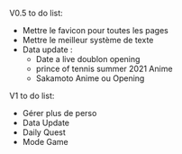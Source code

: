 V0.5 to do list:

  - Mettre le favicon pour toutes les pages
  - Mettre le meilleur système de texte
  - Data update :
      - Date a live doublon opening
      - prince of tennis summer 2021 Anime
      - Sakamoto Anime ou Opening

V1 to do list:

  - Gérer plus de perso
  - Data Update
  - Daily Quest
  - Mode Game
